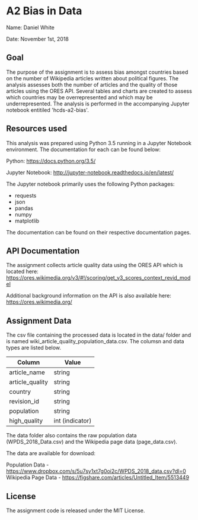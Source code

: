 # A2 Bias in Data
Name: Daniel White

Date: November 1st, 2018

## Goal
The purpose of the assignment is to assess bias amongst countries based on the number of Wikipedia articles written about political figures. The analysis assesses both the number of articles and the quality of those articles using the ORES API. Several tables and charts are created to assess which countries may be overrepresented and which may be underrepresented. The analysis is performed in the accompanying Jupyter notebook entitiled 'hcds-a2-bias'.


## Resources used
This analysis was prepared using Python 3.5 running in a Jupyter Notebook environment. The documentation for each can be found below:

Python: https://docs.python.org/3.5/

Jupyter Notebook: http://jupyter-notebook.readthedocs.io/en/latest/

The Jupyter notebook primarily uses the following Python packages:

* requests
* json
* pandas
* numpy
* matplotlib

The documentation can be found on their respective documentation pages.

## API Documentation

The assignment collects article quality data using the ORES API which is located here: https://ores.wikimedia.org/v3/#!/scoring/get_v3_scores_context_revid_model

Additional background information on the API is also available here: https://ores.wikimedia.org/

## Assignment Data

The csv file containing the processed data is located in the data/ folder and is named wiki_article_quality_population_data.csv. The columsn and data types are listed below.

|Column | Value |
|-------|-------|
|article_name   |	string|
|article_quality	| string|
|country|	string|
|revision_id|	string|
|population|	string|
|high_quality|	int (indicator)|

The data folder also contains the raw population data (WPDS\_2018\_Data.csv) and the Wikipedia page data (page_data.csv).

The data are available for download:

Population Data - https://www.dropbox.com/s/5u7sy1xt7g0oi2c/WPDS_2018_data.csv?dl=0
Wikipedia Page Data - https://figshare.com/articles/Untitled_Item/5513449

## License
The assignment code is released under the MIT License.
